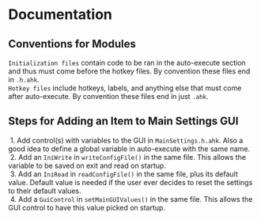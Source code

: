 # Documentation
## Conventions for Modules
`Initialization files` contain code to be ran in the auto-execute section and thus must come before the hotkey files. By convention these files end in `.h.ahk`.<br>
`Hotkey files` include hotkeys, labels, and anything else that must come after auto-execute. By convention these files end in just `.ahk`.<br>

## Steps for Adding an Item to Main Settings GUI
&nbsp;1. Add control(s) with variables to the GUI in `MainSettings.h.ahk`. Also a good idea to define a global variable in auto-execute with the same name.<br>
&nbsp;2. Add an `IniWrite` in `writeConfigFile()` in the same file. This allows the variable to be saved on exit and read on startup.<br>
&nbsp;3. Add an `IniRead` in `readConfigFile()` in the same file, plus its default value. Default value is needed if the user ever decides to reset the settings to their default values.<br>
&nbsp;4. Add a `GuiControl` in `setMainGUIValues()` in the same file. This allows the GUI control to have this value picked on startup.
